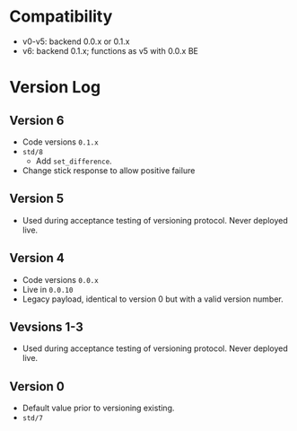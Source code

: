 # Compatibility

* v0-v5: backend 0.0.x or 0.1.x
* v6: backend 0.1.x; functions as v5 with 0.0.x BE


# Version Log

## Version 6

* Code versions `0.1.x`
* `std/8`
  * Add `set_difference`.
* Change stick response to allow positive failure

## Version 5

* Used during acceptance testing of versioning protocol. Never deployed live.

## Version 4

* Code versions `0.0.x`
* Live in `0.0.10`
* Legacy payload, identical to version 0 but with a valid version number.

## Vevsions 1-3

* Used during acceptance testing of versioning protocol. Never deployed live.

## Version 0

* Default value prior to versioning existing.
* `std/7`
